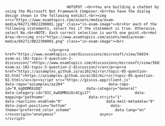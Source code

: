 <p class="card-text">
							
								HOTSPOT -<br>You are building a chatbot by using the Microsoft Bot Framework Composer.<br>You have the dialog design shown in the following exhibit.<br><img src="https://www.examtopics.com/assets/media/exam-media/04271/0022200001.jpg" class="in-exam-image"><br>For each of the following statements, select Yes if the statement is true. Otherwise, select No.<br>NOTE: Each correct selection is worth one point.<br>Hot Area:<br><img src="https://www.examtopics.com/assets/media/exam-media/04271/0022300001.png" class="in-exam-image"><br>
							
						</p><p><a href="https://www.examtopics.com/discussions/microsoft/view/56834-exam-ai-102-topic-5-question-2-discussion/">https://www.examtopics.com/discussions/microsoft/view/56834-exam-ai-102-topic-5-question-2-discussion/</a></p><p><a href="https://azsamples.github.io/ai102/mirror/topic-05-question-02.html">https://azsamples.github.io/ai102/mirror/topic-05-question-02.html</a></p><script src="https://giscus.app/client.js"                    data-repo="azsamples/az204"                    data-repo-id="R_kgDOMRXzDQ"                    data-category="General"                    data-category-id="DIC_kwDOMRXzDc4Cgi27"                    data-mapping="pathname"                    data-strict="1"                    data-reactions-enabled="0"                    data-emit-metadata="0"                    data-input-position="bottom"                    data-theme="preferred_color_scheme"                    data-lang="en"                    crossorigin="anonymous"                    async>                    </script>